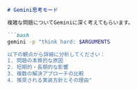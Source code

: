 ```markdown
# Gemini思考モード

複雑な問題についてGeminiに深く考えてもらいます。

```bash
gemini -p "think hard: $ARGUMENTS

以下の観点から詳細に分析してください：
1. 問題の本質的な原因
2. 短期的・長期的な影響
3. 複数の解決アプローチの比較
4. 推奨される実装方針とその理由"
